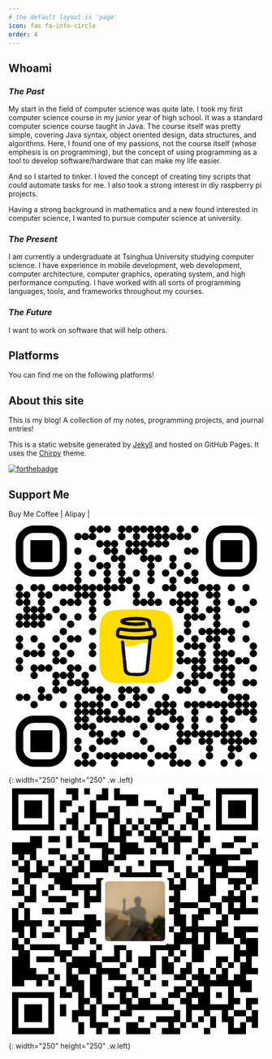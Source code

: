 ```yaml
---
# the default layout is 'page'
icon: fas fa-info-circle
order: 4
---
```

## Whoami

### *The Past*
My start in the field of computer science was quite late. I took my first computer science course in my junior year of high school. It was a standard computer science course taught in Java. The course itself was pretty simple, covering Java syntax, object oriented design, data structures, and algorithms. Here, I found one of my passions, not the course itself (whose emphesis is on programming), but the concept of using programming as a tool to develop software/hardware that can make my life easier. 

And so I started to tinker. I loved the concept of creating tiny scripts that could automate tasks for me. I also took a strong interest in diy raspberry pi projects. 

Having a strong background in mathematics and a new found interested in computer science, I wanted to pursue computer science at university.

### *The Present*
I am currently a undergraduate at Tsinghua University studying computer science. I have experience in mobile development, web development, computer architecture, computer graphics, operating system, and high performance computing. I have worked with all sorts of programming languages, tools, and frameworks throughout my courses. 

### *The Future*
I want to work on software that will help others.

## Platforms
You can find me on the following platforms!

## About this site
This is my blog! A collection of my notes, programming projects, and journal entries!

This is a static website generated by [Jekyll](https://jekyllrb.com/) and hosted on GitHub Pages. It uses the [Chirpy](https://github.com/cotes2020/jekyll-theme-chirpy) theme.


[![forthebadge](https://forthebadge.com/images/badges/built-with-love.svg)](https://forthebadge.com)

## Support Me 
Buy Me Coffee | Alipay | 
<br>
![Buy Me Coffee](../assets/qr/../img/qr/bmc_qr.png){: width="250" height="250" .w .left}
![Alipay](../assets/qr/../img/qr/alipay_qr.jpg){: width="250" height="250" .w.left}


